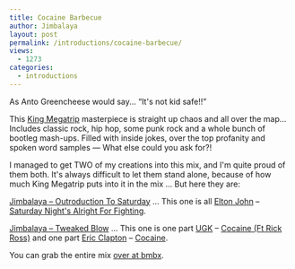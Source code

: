 ```yaml
---
title: Cocaine Barbecue
author: Jimbalaya
layout: post
permalink: /introductions/cocaine-barbecue/
views:
  - 1273
categories:
  - introductions
---
```


As Anto Greencheese would say... “It's not kid safe!!”

This [King Megatrip][2] masterpiece is straight up chaos and all over the map... Includes classic rock, hip hop, some punk rock and a whole bunch of bootleg mash-ups. Filled with inside jokes, over the top profanity and spoken word samples — What else could you ask for?!

 [2]: http://megatrip.blogspot.com "King Megatrip"

I managed to get TWO of my creations into this mix, and I'm quite proud of them both. It's always difficult to let them stand alone, because of how much King Megatrip puts into it in the mix ... But here they are:

[Jimbalaya – Outroduction To Saturday][3] ... This one is all [Elton John][4] – [Saturday Night's Alright For Fighting][5].

 [3]: http://www.jimbalaya.us/wp-content/uploads/2011/06/Jimbalaya-Outroduction-To-Saturday.mp3
 [4]: http://itunes.apple.com/us/artist/elton-john/id54657
 [5]: http://itunes.apple.com/us/album/goodbye-yellow-brick-road/id45353

[Jimbalaya – Tweaked Blow][6] ... This one is one part [UGK][7] – [Cocaine (Ft Rick Ross)][8] and one part [Eric Clapton][9] – [Cocaine][10].

 [6]: http://www.jimbalaya.us/wp-content/uploads/2011/06/Jimbalaya-Tweaked-Blow.mp3
 [7]: http://itunes.apple.com/us/artist/ugk/id1491249
 [8]: http://itunes.apple.com/us/album/ugk-underground-kingz/id260747450
 [9]: http://itunes.apple.com/us/artist/eric-clapton/id123853
 [10]: http://itunes.apple.com/us/album/slowhand-remastered/id128367

You can grab the entire mix [over at bmbx][11].

 [11]: http://www.bmbx.org/2009/02/cocaine-barbecue/ "King Megatrip - Cocaine Barbecue"
